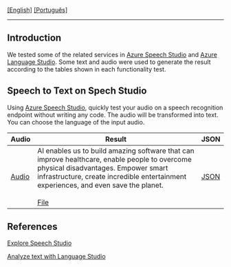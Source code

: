 [\[English\]](#Introduction) [\[Português\]](READMEP.md)
_______________________________________________________________________________________________________________________________________
## Introduction
We tested some of the related services in [Azure Speech Studio](https://speech.microsoft.com/) and [Azure Language Studio](https://language.cognitive.azure.com/). Some text and audio were used to generate the result according to the tables shown in each functionality test.

## Speech to Text on Spech Studio

Using [Azure Speech Studio](https://speech.microsoft.com/), quickly test your audio on a speech recognition endpoint without writing any code. The audio will be transformed into text. You can choose the language of the input audio.

| Audio                                      | Result                                 | JSON                                    |
|---------------------------------------------|-----------------------------------------------|-----------------------------------------------|
| [Audio](Input/WhatAICanDo.m4a) | AI enables us to build amazing software that can improve healthcare, enable people to overcome physical disadvantages. Empower smart infrastructure, create incredible entertainment experiences, and even save the planet.<br><br> [File](Output/WhatAICanDo.txt) | [JSON](Output/WhatAICanDo.json) |

## References

[Explore Speech Studio](https://microsoftlearning.github.io/mslearn-ai-fundamentals/Instructions/Labs/09-speech.html)

[Analyze text with Language Studio](https://microsoftlearning.github.io/mslearn-ai-fundamentals/Instructions/Labs/06-text-analysis.html)
